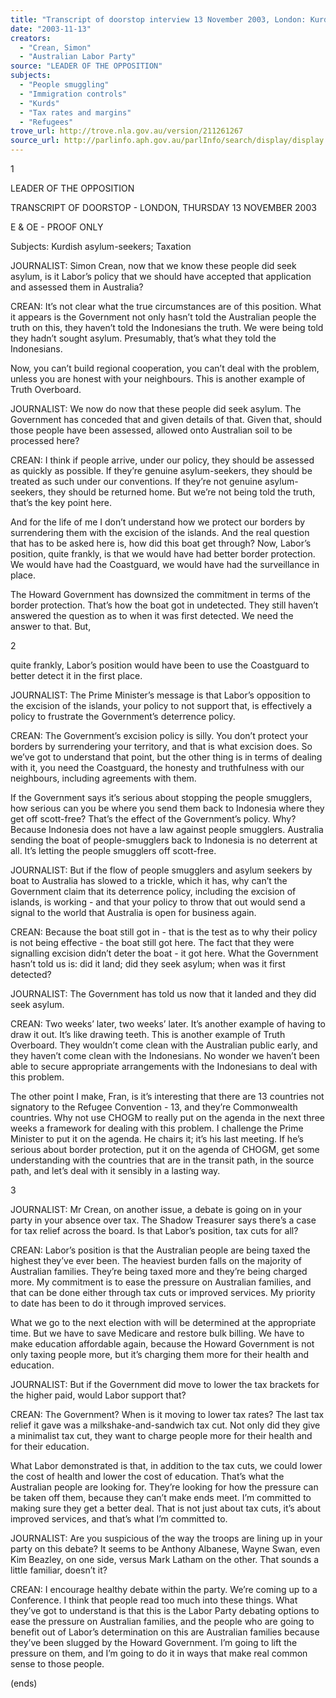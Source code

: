 ```yaml
---
title: "Transcript of doorstop interview 13 November 2003, London: Kurdish asylum-seekers; taxation."
date: "2003-11-13"
creators:
  - "Crean, Simon"
  - "Australian Labor Party"
source: "LEADER OF THE OPPOSITION"
subjects:
  - "People smuggling"
  - "Immigration controls"
  - "Kurds"
  - "Tax rates and margins"
  - "Refugees"
trove_url: http://trove.nla.gov.au/version/211261267
source_url: http://parlinfo.aph.gov.au/parlInfo/search/display/display.w3p;query=Id%3A%22media/pressrel/OKWA6%22
---
```


  1 

 

 

 LEADER OF THE OPPOSITION  

 

 TRANSCRIPT OF DOORSTOP - LONDON, THURSDAY 13 NOVEMBER 2003   

 E & OE - PROOF ONLY   

 Subjects: Kurdish asylum-seekers; Taxation   

 JOURNALIST: Simon Crean, now that we know these people did seek  asylum, is it Labor’s policy that we should have accepted that application and  assessed them in Australia?   

 CREAN: It’s not clear what the true circumstances are of this position.   What it appears is the Government not only hasn’t told the Australian people the  truth on this, they haven’t told the Indonesians the truth.  We were being told  they hadn’t sought asylum.  Presumably, that’s what they told the Indonesians.     

 Now, you can’t build regional cooperation, you can’t deal with the problem,  unless you are honest with your neighbours.  This is another example of Truth  Overboard.   

 JOURNALIST: We now do now that these people did seek asylum.  The  Government has conceded that and given details of that.  Given that, should  those people have been assessed, allowed onto Australian soil to be processed  here?   

 CREAN: I think if people arrive, under our policy, they should be  assessed as quickly as possible.  If they’re genuine asylum-seekers, they should  be treated as such under our conventions.  If they’re not genuine asylum-seekers, they should be returned home.  But we’re not being told the truth,  that’s the key point here.     

 And for the life of me I don’t understand how we protect our borders by  surrendering them with the excision of the islands.  And the real question that  has to be asked here is, how did this boat get through? Now, Labor’s position,  quite frankly, is that we would have had better border protection.  We would  have had the Coastguard, we would have had the surveillance in place.   

 The Howard Government has downsized the commitment in terms of the border  protection.  That’s how the boat got in undetected.  They still haven’t answered  the question as to when it was first detected.  We need the answer to that.  But, 

  2 

 quite frankly, Labor’s position would have been to use the Coastguard to better  detect it in the first place.   

 JOURNALIST: The Prime Minister’s message is that Labor’s opposition to the  excision of the islands, your policy to not support that, is effectively a policy to  frustrate the Government’s deterrence policy.   

 CREAN: The Government’s excision policy is silly.  You don’t protect  your borders by surrendering your territory, and that is what excision does.  So  we’ve got to understand that point, but the other thing is in terms of dealing  with it, you need the Coastguard, the honesty and truthfulness with our  neighbours, including agreements with them.   

 If the Government says it’s serious about stopping the people smugglers, how  serious can you be where you send them back to Indonesia where they get off  scott-free?  That’s the effect of the Government’s policy.  Why? Because  Indonesia does not have a law against people smugglers.  Australia sending the  boat of people-smugglers back to Indonesia is no deterrent at all.  It’s letting the  people smugglers off scott-free.   

 JOURNALIST: But if the flow of people smugglers and asylum seekers by  boat to Australia has slowed to a trickle, which it has, why can’t the Government  claim that its deterrence policy, including the excision of islands, is working -  and that your policy to throw that out would send a signal to the world that  Australia is open for business again.   

 CREAN: Because the boat still got in - that is the test as to why their  policy is not being effective - the boat still got here.  The fact that they were  signalling excision didn’t deter the boat - it got here.  What the Government  hasn’t told us is: did it land; did they seek asylum; when was it first detected?   

 JOURNALIST: The Government has told us now that it landed and they did  seek asylum.   

 CREAN: Two weeks’ later, two weeks’ later.  It’s another example of  having to draw it out.  It’s like drawing teeth. This is another example of Truth  Overboard.  They wouldn’t come clean with the Australian public early, and they  haven’t come clean with the Indonesians.  No wonder we haven’t been able to  secure appropriate arrangements with the Indonesians to deal with this problem.    

 The other point I make, Fran, is it’s interesting that there are 13 countries not  signatory to the Refugee Convention - 13, and they’re Commonwealth countries.   Why not use CHOGM to really put on the agenda in the next three weeks a  framework for dealing with this problem.  I challenge the Prime Minister to put it  on the agenda.  He chairs it; it’s his last meeting.  If he’s serious about border  protection, put it on the agenda of CHOGM, get some understanding with the  countries that are in the transit path, in the source path, and let’s deal with it  sensibly in a lasting way. 

  3 

 

 JOURNALIST: Mr Crean, on another issue, a debate is going on in your party  in your absence over tax.  The Shadow Treasurer says there’s a case for tax  relief across the board.  Is that Labor’s position, tax cuts for all?   

 CREAN: Labor’s position is that the Australian people are being taxed  the highest they’ve ever been.  The heaviest burden falls on the majority of  Australian families.  They’re being taxed more and they’re being charged more.   My commitment is to ease the pressure on Australian families, and that can be  done either through tax cuts or improved services.  My priority to date has been  to do it through improved services.     

 What we go to the next election with will be determined at the appropriate time.   But we have to save Medicare and restore bulk billing.  We have to make  education affordable again, because the Howard Government is not only taxing  people more, but it’s charging them more for their health and education.   

 JOURNALIST: But if the Government did move to lower the tax brackets for  the higher paid, would Labor support that?   

 CREAN: The Government? When is it moving to lower tax rates?  The  last tax relief it gave was a milkshake-and-sandwich tax cut.  Not only did they  give a minimalist tax cut, they want to charge people more for their health and  for their education.   

 What Labor demonstrated is that, in addition to the tax cuts, we could lower the  cost of health and lower the cost of education.  That’s what the Australian  people are looking for.  They’re looking for how the pressure can be taken off  them, because they can’t make ends meet.  I’m committed to making sure they  get a better deal.  That is not just about tax cuts, it’s about improved services,  and that’s what I’m committed to.   

 JOURNALIST: Are you suspicious of the way the troops are lining up in your  party on this debate?  It seems to be Anthony Albanese, Wayne Swan, even Kim  Beazley, on one side, versus Mark Latham on the other.  That sounds a little  familiar, doesn’t it?   

 CREAN: I encourage healthy debate within the party.  We’re coming  up to a Conference.  I think that people read too much into these things.  What  they’ve got to understand is that this is the Labor Party debating options to ease  the pressure on Australian families, and the people who are going to benefit out  of Labor’s determination on this are Australian families because they’ve been  slugged by the Howard Government.  I’m going to lift the pressure on them, and  I’m going to do it in ways that make real common sense to those people.   

 (ends)   

